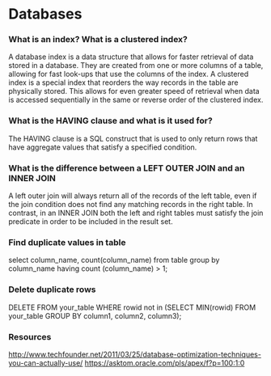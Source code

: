 # Databases

### What is an index? What is a clustered index?

A database index is a data structure that allows for faster retrieval of data stored in a database. They are created from one or more columns of a table, allowing for fast look-ups that use the columns of the index. A clustered index is a special index that reorders the way records in the table are physically stored. This allows for even greater speed of retrieval when data is accessed sequentially in the same or reverse order of the clustered index.

### What is the HAVING clause and what is it used for?

The HAVING clause is a SQL construct that is used to only return rows that have aggregate values that satisfy a specified condition.

### What is the difference between a LEFT OUTER JOIN and an INNER JOIN

A left outer join will always return all of the records of the left table, even if the join condition does not find any matching records in the right table. In contrast, in an INNER JOIN both the left and right tables must satisfy the join predicate in order to be included in the result set.

### Find duplicate values in table

select column_name, count(column_name)
from table
group by column_name
having count (column_name) > 1;

### Delete duplicate rows

DELETE FROM your_table WHERE rowid not in (SELECT MIN(rowid) FROM your_table GROUP BY column1, column2, column3);

### Resources
http://www.techfounder.net/2011/03/25/database-optimization-techniques-you-can-actually-use/
https://asktom.oracle.com/pls/apex/f?p=100:1:0
